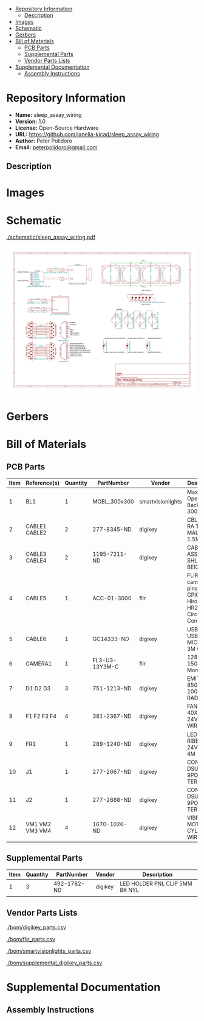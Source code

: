 - [Repository Information](#org17cc2b7)
  - [Description](#org25f2af7)
- [Images](#orgbd487b0)
- [Schematic](#org24d9f54)
- [Gerbers](#orga8e82bf)
- [Bill of Materials](#org2419cb1)
  - [PCB Parts](#orgecc567f)
  - [Supplemental Parts](#org83d5030)
  - [Vendor Parts Lists](#orgbc562f7)
- [Supplemental Documentation](#org4d8f16b)
  - [Assembly Instructions](#orgd996ac2)



<a id="org17cc2b7"></a>

# Repository Information

-   **Name:** sleep\_assay\_wiring
-   **Version:** 1.0
-   **License:** Open-Source Hardware
-   **URL:** <https://github.com/janelia-kicad/sleep_assay_wiring>
-   **Author:** Peter Polidoro
-   **Email:** peterpolidoro@gmail.com


<a id="org25f2af7"></a>

## Description


<a id="orgbd487b0"></a>

# Images


<a id="org24d9f54"></a>

# Schematic

[./schematic/sleep\_assay\_wiring.pdf](./schematic/sleep_assay_wiring.pdf)

![img](./schematic/images/schematic00.png)


<a id="orga8e82bf"></a>

# Gerbers


<a id="org2419cb1"></a>

# Bill of Materials


<a id="orgecc567f"></a>

## PCB Parts

| Item | Reference(s)    | Quantity | PartNumber     | Vendor            | Description                                                     |
|---- |--------------- |-------- |-------------- |----------------- |--------------------------------------------------------------- |
| 1    | BL1             | 1        | MOBL\_300x300  | smartvisionlights | Maximum Operating Backlight 300x300                             |
| 2    | CABLE1 CABLE2   | 2        | 277-8345-ND    | digikey           | CBL FMALE RA TO MALE 5POS 1.5M                                  |
| 3    | CABLE3 CABLE4   | 2        | 1195-7211-ND   | digikey           | CABLE ASSY DB09 SHLD BEIGE 2M                                   |
| 4    | CABLE5          | 1        | ACC-01-3000    | flir              | FLIR camera 8 pins 1m GPIO Cable Hirose HR25 Circular Connector |
| 5    | CABLE6          | 1        | GC14333-ND     | digikey           | USB3.0-A-USB3.0-MICRO-B 3M GOLD                                 |
| 6    | CAMERA1         | 1        | FL3-U3-13Y3M-C | flir              | 1280x1024 150 FPS Mono                                          |
| 7    | D1 D2 D3        | 3        | 751-1213-ND    | digikey           | EMITTER IR 850NM 100MA RADIAL                                   |
| 8    | F1 F2 F3 F4     | 4        | 381-2367-ND    | digikey           | FAN AXIAL 40X10MM 24VDC WIRE                                    |
| 9    | FR1             | 1        | 289-1240-ND    | digikey           | LED FLEX RIBBON 24V WHT 4M                                      |
| 10   | J1              | 1        | 277-2667-ND    | digikey           | CONN DSUB PLUG 9POS STR TERM BLK                                |
| 11   | J2              | 1        | 277-2668-ND    | digikey           | CONN DSUB RCPT 9POS STR TERM BLK                                |
| 12   | VM1 VM2 VM3 VM4 | 4        | 1670-1026-ND   | digikey           | VIBRATION MOTOR CYL 5V WIRE                                     |


<a id="org83d5030"></a>

## Supplemental Parts

| Item | Quantity | PartNumber  | Vendor  | Description                    |
|---- |-------- |----------- |------- |------------------------------ |
| 1    | 3        | 492-1782-ND | digikey | LED HOLDER PNL CLIP 5MM BK NYL |
|      |          |             |         |                                |


<a id="orgbc562f7"></a>

## Vendor Parts Lists

[./bom/digikey\_parts.csv](./bom/digikey_parts.csv)

[./bom/flir\_parts.csv](./bom/flir_parts.csv)

[./bom/smartvisionlights\_parts.csv](./bom/smartvisionlights_parts.csv)

[./bom/supplemental\_digikey\_parts.csv](./bom/supplemental_digikey_parts.csv)


<a id="org4d8f16b"></a>

# Supplemental Documentation


<a id="orgd996ac2"></a>

## Assembly Instructions
